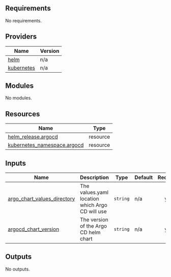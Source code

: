 ## Requirements

No requirements.

## Providers

| Name | Version |
|------|---------|
| <a name="provider_helm"></a> [helm](#provider\_helm) | n/a |
| <a name="provider_kubernetes"></a> [kubernetes](#provider\_kubernetes) | n/a |

## Modules

No modules.

## Resources

| Name | Type |
|------|------|
| [helm_release.argocd](https://registry.terraform.io/providers/hashicorp/helm/latest/docs/resources/release) | resource |
| [kubernetes_namespace.argocd](https://registry.terraform.io/providers/hashicorp/kubernetes/latest/docs/resources/namespace) | resource |

## Inputs

| Name | Description | Type | Default | Required |
|------|-------------|------|---------|:--------:|
| <a name="input_argo_chart_values_directory"></a> [argo\_chart\_values\_directory](#input\_argo\_chart\_values\_directory) | The values.yaml location which Argo CD will use | `string` | n/a | yes |
| <a name="input_argocd_chart_version"></a> [argocd\_chart\_version](#input\_argocd\_chart\_version) | The version of the Argo CD helm chart | `string` | n/a | yes |

## Outputs

No outputs.
